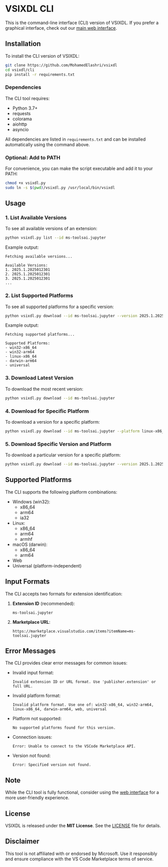 # VSIXDL CLI

This is the command-line interface (CLI) version of VSIXDL. If you prefer a graphical interface, check out our [main web interface](../README.md).

## Installation

To install the CLI version of VSIXDL:

```bash
git clone https://github.com/MohamedElashri/vsixdl
cd vsixdl/cli
pip install -r requirements.txt
```

### Dependencies

The CLI tool requires:
- Python 3.7+
- requests
- colorama
- aiohttp
- asyncio

All dependencies are listed in `requirements.txt` and can be installed automatically using the command above.

### Optional: Add to PATH

For convenience, you can make the script executable and add it to your PATH:

```bash
chmod +x vsixdl.py
sudo ln -s $(pwd)/vsixdl.py /usr/local/bin/vsixdl
```

## Usage

### 1. List Available Versions

To see all available versions of an extension:

```bash
python vsixdl.py list --id ms-toolsai.jupyter
```

Example output:
```
Fetching available versions...

Available Versions:
1. 2025.1.2025012301
2. 2025.1.2025012301
3. 2025.1.2025012301
...
```

### 2. List Supported Platforms

To see all supported platforms for a specific version:

```bash
python vsixdl.py download --id ms-toolsai.jupyter --version 2025.1.2025012301 --list-platforms
```

Example output:
```
Fetching supported platforms...

Supported Platforms:
- win32-x86_64
- win32-arm64
- linux-x86_64
- darwin-arm64
- universal
```

### 3. Download Latest Version

To download the most recent version:

```bash
python vsixdl.py download --id ms-toolsai.jupyter
```

### 4. Download for Specific Platform

To download a version for a specific platform:

```bash
python vsixdl.py download --id ms-toolsai.jupyter --platform linux-x86_64
```

### 5. Download Specific Version and Platform

To download a particular version for a specific platform:

```bash
python vsixdl.py download --id ms-toolsai.jupyter --version 2025.1.2025012301 --platform win32-x86_64
```

## Supported Platforms

The CLI supports the following platform combinations:

- Windows (win32):
  - x86_64
  - arm64
  - ia32
- Linux:
  - x86_64
  - arm64
  - armhf
- macOS (darwin):
  - x86_64
  - arm64
- Web
- Universal (platform-independent)

## Input Formats

The CLI accepts two formats for extension identification:

1. **Extension ID** (recommended):
   ```
   ms-toolsai.jupyter
   ```

2. **Marketplace URL**:
   ```
   https://marketplace.visualstudio.com/items?itemName=ms-toolsai.jupyter
   ```

## Error Messages

The CLI provides clear error messages for common issues:

- Invalid input format:
  ```
  Invalid extension ID or URL format. Use 'publisher.extension' or full URL.
  ```

- Invalid platform format:
  ```
  Invalid platform format. Use one of: win32-x86_64, win32-arm64, linux-x86_64, darwin-arm64, web, universal
  ```

- Platform not supported:
  ```
  No supported platforms found for this version.
  ```

- Connection issues:
  ```
  Error: Unable to connect to the VSCode Marketplace API.
  ```

- Version not found:
  ```
  Error: Specified version not found.
  ```

## Note

While the CLI tool is fully functional, consider using the [web interface](../README.md) for a more user-friendly experience.

## License

VSIXDL is released under the **MIT License**. See the [LICENSE](../LICENSE) file for details.

## Disclaimer

This tool is not affiliated with or endorsed by Microsoft. Use it responsibly and ensure compliance with the VS Code Marketplace terms of service.
